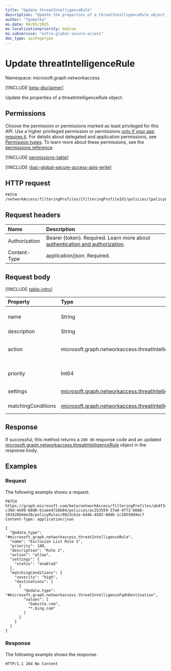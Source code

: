 ```yaml
---
title: "Update threatIntelligenceRule"
description: "Update the properties of a threatIntelligenceRule object."
author: "fgomulka"
ms.date: 06/05/2025
ms.localizationpriority: medium
ms.subservice: "entra-global-secure-access"
doc_type: apiPageType
---
```


# Update threatIntelligenceRule

Namespace: microsoft.graph.networkaccess

[!INCLUDE [beta-disclaimer](../../includes/beta-disclaimer.md)]

Update the properties of a threatIntelligenceRule object.

## Permissions

Choose the permission or permissions marked as least privileged for this API. Use a higher privileged permission or permissions [only if your app requires it](/graph/permissions-overview#best-practices-for-using-microsoft-graph-permissions). For details about delegated and application permissions, see [Permission types](/graph/permissions-overview#permission-types). To learn more about these permissions, see the [permissions reference](/graph/permissions-reference).

<!-- {
  "blockType": "permissions",
  "name": "networkaccess-threatintelligencerule-update-permissions"
}
-->
[!INCLUDE [permissions-table](../includes/permissions/networkaccess-threatintelligencerule-update-permissions.md)]

[!INCLUDE [rbac-global-secure-access-apis-write](../includes/rbac-for-apis/rbac-global-secure-access-apis-write.md)]

## HTTP request

<!-- {
  "blockType": "ignored"
}
-->
```http
PATCH /networkAccess/filteringProfiles/{filteringProfileId}/policies/{policyLinkId}/policyRules/{id}
```

## Request headers

|Name|Description|
|:---|:---|
|Authorization|Bearer {token}. Required. Learn more about [authentication and authorization](/graph/auth/auth-concepts).|
|Content-Type|application/json. Required.|

## Request body

[!INCLUDE [table-intro](../../includes/update-property-table-intro.md)]


|Property|Type|Description|
|:---|:---|:---|
|name|String|The display name of the threat intelligence rule. Inherited from [microsoft.graph.networkaccess.policyRule](../resources/networkaccess-policyrule.md).|
|description|String|A description of the threat intelligence rule.|
|action|microsoft.graph.networkaccess.threatIntelligenceAction|The action to take when network traffic matches this rule's conditions. The possible values are: `allow`, `block`, `unknownFutureValue`.|
|priority|Int64|The priority of the rule which determines the order of rule evaluation. Lower values indicate higher priority. |
|settings|[microsoft.graph.networkaccess.threatIntelligenceRuleSettings](../resources/networkaccess-threatintelligencerulesettings.md)|Settings that define how the threat intelligence rule operates and is enforced. |
|matchingConditions|[microsoft.graph.networkaccess.threatIntelligenceMatchingConditions](../resources/networkaccess-threatintelligencematchingconditions.md)|Conditions that define what network traffic should be evaluated by this rule.|



## Response

If successful, this method returns a `200 OK` response code and an updated [microsoft.graph.networkaccess.threatIntelligenceRule](../resources/networkaccess-threatintelligencerule.md) object in the response body.

## Examples

### Request

The following example shows a request.
<!-- {
  "blockType": "request",
  "name": "update_threatintelligencerule"
}
-->
```http
PATCH https://graph.microsoft.com/beta/networkAccess/filteringProfiles/ab4f3459-c39d-4e99-b8d0-b1aee4726b84/policies/ac253559-37a0-4f72-b666-103420b94e38/policyRules/0823cb1e-644b-4585-80db-1c1055894ec7
Content-Type: application/json

{
  "@odata.type": "#microsoft.graph.networkaccess.threatIntelligenceRule",
  "name": "Exclusion List Rule 1",
  "priority": 100,
  "description": "Rule 1",
  "action": "allow",
  "settings": {
    "status": "enabled"
  },
  "matchingConditions": {
    "severity": "high",
    "destinations": [
      {
        "@odata.type": "#microsoft.graph.networkaccess.threatIntelligenceFqdnDestination",
        "values": [
          "babsite.com",
          "*.bing.com"
        ]
      }
    ]
  }
}
```


### Response

The following example shows the response.
<!-- {
  "blockType": "response",
  "truncated": true
}
-->
```http
HTTP/1.1 204 No Content
```

